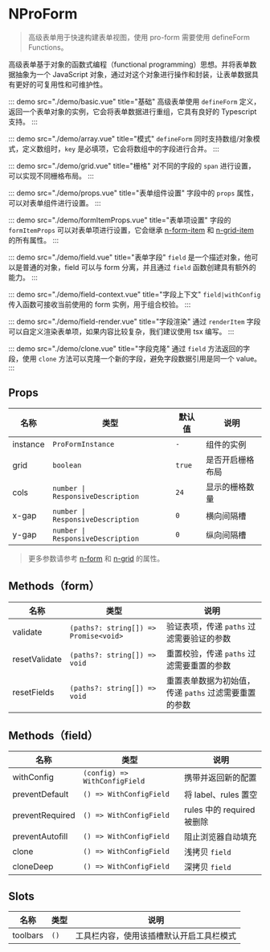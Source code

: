 # NProForm

> 高级表单用于快速构建表单视图，使用 pro-form 需要使用 defineForm Functions。

高级表单基于对象的函数式编程（functional programming）思想。并将表单数据抽象为一个 JavaScript 对象，通过对这个对象进行操作和封装，让表单数据具有更好的可复用性和可维护性。

::: demo src="./demo/basic.vue" title="基础"
高级表单使用 `defineForm` 定义，返回一个表单对象的实例，它会将表单数据进行重组，它具有良好的 Typescript 支持。
:::

::: demo src="./demo/array.vue" title="模式"
`defineForm` 同时支持数组/对象模式，定义数组时，`key` 是必填项，它会将数组中的字段进行合并。
:::


::: demo src="./demo/grid.vue" title="栅格"
对不同的字段的 `span` 进行设置，可以实现不同栅格布局。
:::

::: demo src="./demo/props.vue" title="表单组件设置"
字段中的 `props` 属性，可以对表单组件进行设置。
:::


::: demo src="./demo/formItemProps.vue" title="表单项设置"
字段的 `formItemProps` 可以对表单项进行设置，它会继承 [n-form-item](https://www.naiveui.com/zh-CN/os-theme/components/form#FormItem-Props) 和 [n-grid-item](https://www.naiveui.com/zh-CN/os-theme/components/grid#GridItem-Props) 的所有属性。
:::

::: demo src="./demo/field.vue" title="表单字段"
`field` 是一个描述对象，他可以是普通的对象，field 可以与 form 分离，并且通过 `field` 函数创建具有额外的能力。
:::


::: demo src="./demo/field-context.vue" title="字段上下文"
`field|withConfig` 传入函数可接收当前使用的 form 实例，用于组合校验。
:::

::: demo src="./demo/field-render.vue" title="字段渲染"
通过 `renderItem` 字段可以自定义渲染表单项，如果内容比较复杂，我们建议使用 tsx 编写。
:::


::: demo src="./demo/clone.vue" title="字段克隆"
通过 `field` 方法返回的字段，使用 `clone` 方法可以克隆一个新的字段，避免字段数据引用是同一个 value。
:::


## Props

| 名称 | 类型 | 默认值 | 说明 |
| --- | --- | --- | --- |
| instance | `ProFormInstance` | `-` | 组件的实例 |
| grid | `boolean` | `true` | 是否开启栅格布局 |
| cols | `number \| ResponsiveDescription` | `24` | 显示的栅格数量 |
| x-gap | `number \| ResponsiveDescription` | `0` | 横向间隔槽 |
| y-gap | `number \| ResponsiveDescription` | `0` | 纵向间隔槽 |

> 更多参数请参考 [n-form](https://www.naiveui.com/zh-CN/os-theme/components/form) 和 [n-grid](https://www.naiveui.com/zh-CN/os-theme/components/grid) 的属性。

## Methods（form）

| 名称 | 类型 | 说明 |
| --- | --- | --- |
| validate | `(paths?: string[]) => Promise<void>` | 验证表项，传递 `paths` 过滤需要验证的参数 |
| resetValidate | `(paths?: string[]) => void` | 重置校验，传递 `paths` 过滤需要重置的参数 |
| resetFields | `(paths?: string[]) => void` | 重置表单数据为初始值，传递 `paths` 过滤需要重置的参数 |

## Methods（field）

| 名称 | 类型 | 说明 |
| --- | --- | --- |
| withConfig | `(config) => WithConfigField` | 携带并返回新的配置 |
| preventDefault | `() => WithConfigField` | 将 label、rules 置空 |
| preventRequired | `() => WithConfigField` | rules 中的 required 被删除 |
| preventAutofill | `() => WithConfigField` | 阻止浏览器自动填充 |
| clone | `() => WithConfigField` | 浅拷贝 `field` |
| cloneDeep | `() => WithConfigField` | 深拷贝 `field` |


## Slots

| 名称 | 类型 | 说明 |
| --- | --- | --- |
| toolbars | `()` | 工具栏内容，使用该插槽默认开启工具栏模式 |


